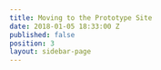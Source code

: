 ```yaml
---
title: Moving to the Prototype Site
date: 2018-01-05 18:33:00 Z
published: false
position: 3
layout: sidebar-page
---
```



